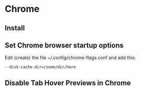 # Chrome

## Install

## Set Chrome browser startup options

Edit (create) the file ~/.config/chrome-flags.conf and add this:

``--disk-cache-dir=/some/dir/here``

## Disable Tab Hover Previews in Chrome

